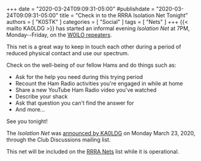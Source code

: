 +++
date = "2020-03-24T09:09:31-05:00"
#publishdate = "2020-03-24T09:09:31-05:00"
title = "Check in to the RRRA Isolation Net Tonight"
authors = [ "K0STK" ]
categories = [ "Social" ]
tags = [ "Nets" ]
+++
{{< mailto KA0LDG >}} has started an informal evening *Isolation Net* at 7PM,
Monday--Friday, on the
[W0ILO repeaters](/radios/).

This net is a great way to keep in touch each other during a period of
reduced physical contact and use our spectrum.

Check on the well-being of our fellow Hams and do things such as:

<!--more-->

* Ask for the help you need during this trying period
* Recount the Ham Radio activities you're engaged in while at home
* Share a new YouTube Ham Radio video you've watched
* Describe your shack
* Ask that question you can't find the answer for
* And more...

See you tonight!

The *Isolation Net* was [announced by
KA0LDG](https://lists.rrra.org/pipermail/rrra/2020-March/000774.html)
on Monday March 23, 2020, through the Club Discussions mailing list.

This net will be included on the [RRRA Nets](/nets/) list while it is
operational.
